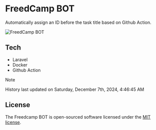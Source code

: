 # FreedCamp BOT

Automatically assign an ID before the task title based on Github Action.

![FreedCamp BOT](https://repository-images.githubusercontent.com/737932867/7d34798b-2680-471c-b089-a78a718d3d6a)

## Tech

- Laravel
- Docker
- Github Action

> [!NOTE]  
> History last updated on Saturday, December 7th, 2024, 4:46:45 AM

## License

The Freedcamp BOT is open-sourced software licensed under the [MIT license](https://opensource.org/licenses/MIT).
